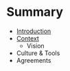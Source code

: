 # Summary

* [Introduction](README.md)
* [Context](chapter1.md)
   * Vision
* Culture & Tools
* Agreements

